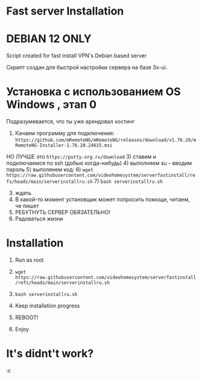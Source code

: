 # Fast server Installation
# DEBIAN 12 ONLY
Script created for fast install VPN's Debian based server

Скрипт создан для быстрой настройки сервера на базе 3x-ui.
 
# Установка с использованием OS Windows , этап 0

Подразумевается, что ты уже арендовал хостинг
1) Качаем программу для подключения:
`https://github.com/mRemoteNG/mRemoteNG/releases/download/v1.76.20/mRemoteNG-Installer-1.76.20.24615.msi`

НО ЛУЧШЕ это `https://putty.org.ru/download`
3) ставим и подключаемся по ssh (добью когда-нибудь)
4) выполняем su - вводим пароль
5) выполянем код:
6) `wget https://raw.githubusercontent.com/videohomesystem/serverfastinstall/refs/heads/main/serverinstallru.sh`
7) `bash serverinstallru.sh`

3) ждать
4) В какой-то момент установщик может попросить помощи, читаем, че пишет
5) РЕБУТНУТЬ СЕРВЕР ОБЯЗАТЕЛЬНО!
6) Радоваться жизни


# Installation 
1) Run as root
2) `wget https://raw.githubusercontent.com/videohomesystem/serverfastinstall/refs/heads/main/serverinstallru.sh`
3) `bash serverinstallru.sh`

4) Keep installation progress
5) REBOOT!
6) Enjoy

# It's didnt't work?
:c
